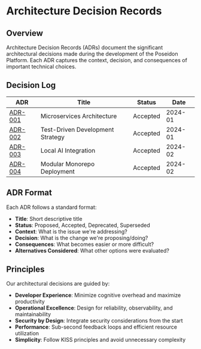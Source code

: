 # Architecture Decision Records

## Overview

Architecture Decision Records (ADRs) document the significant architectural decisions made during the development of the Poseidon Platform. Each ADR captures the context, decision, and consequences of important technical choices.

## Decision Log

| ADR | Title | Status | Date |
|-----|-------|--------|------|
| [ADR-001](adr-001-microservices.md) | Microservices Architecture | Accepted | 2024-01 |
| [ADR-002](adr-002-testing-strategy.md) | Test-Driven Development Strategy | Accepted | 2024-01 |
| [ADR-003](adr-003-ai-integration.md) | Local AI Integration | Accepted | 2024-02 |
| [ADR-004](adr-004-deployment-model.md) | Modular Monorepo Deployment | Accepted | 2024-02 |

## ADR Format

Each ADR follows a standard format:

- **Title**: Short descriptive title
- **Status**: Proposed, Accepted, Deprecated, Superseded
- **Context**: What is the issue we're addressing?
- **Decision**: What is the change we're proposing/doing?
- **Consequences**: What becomes easier or more difficult?
- **Alternatives Considered**: What other options were evaluated?

## Principles

Our architectural decisions are guided by:

- **Developer Experience**: Minimize cognitive overhead and maximize productivity
- **Operational Excellence**: Design for reliability, observability, and maintainability
- **Security by Design**: Integrate security considerations from the start
- **Performance**: Sub-second feedback loops and efficient resource utilization
- **Simplicity**: Follow KISS principles and avoid unnecessary complexity
